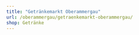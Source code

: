 ```yaml
---
title: "Getränkemarkt Oberammergau"
url: /oberammergau/getraenkemarkt-oberammergau/
shop: Getränke
---
```

